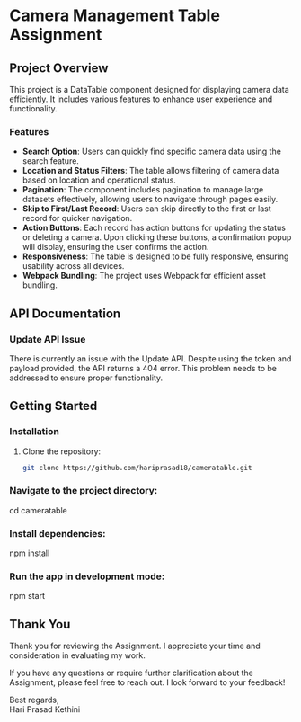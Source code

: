 # Camera Management Table Assignment

## Project Overview

This project is a DataTable component designed for displaying camera data efficiently. It includes various features to enhance user experience and functionality.

### Features

- **Search Option**: Users can quickly find specific camera data using the search feature.
- **Location and Status Filters**: The table allows filtering of camera data based on location and operational status.
- **Pagination**: The component includes pagination to manage large datasets effectively, allowing users to navigate through pages easily.
- **Skip to First/Last Record**: Users can skip directly to the first or last record for quicker navigation.
- **Action Buttons**: Each record has action buttons for updating the status or deleting a camera. Upon clicking these buttons, a confirmation popup will display, ensuring the user confirms the action.
- **Responsiveness**: The table is designed to be fully responsive, ensuring usability across all devices.
- **Webpack Bundling**: The project uses Webpack for efficient asset bundling.

## API Documentation

### Update API Issue

There is currently an issue with the Update API. Despite using the token and payload provided, the API returns a 404 error. This problem needs to be addressed to ensure proper functionality.

## Getting Started

### Installation

1. Clone the repository:
   ```bash
   git clone https://github.com/hariprasad18/cameratable.git
   ```

### Navigate to the project directory:

cd cameratable

### Install dependencies:

npm install

### Run the app in development mode:

npm start

## Thank You

Thank you for reviewing the Assignment. I appreciate your time and consideration in evaluating my work.

If you have any questions or require further clarification about the Assignment, please feel free to reach out. I look forward to your feedback!

Best regards,  
Hari Prasad Kethini
